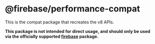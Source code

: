 # @firebase/performance-compat

This is the compat package that recreates the v8 APIs.

**This package is not intended for direct usage, and should only be used via the officially
supported [firebase](https://www.npmjs.com/package/firebase) package.**
